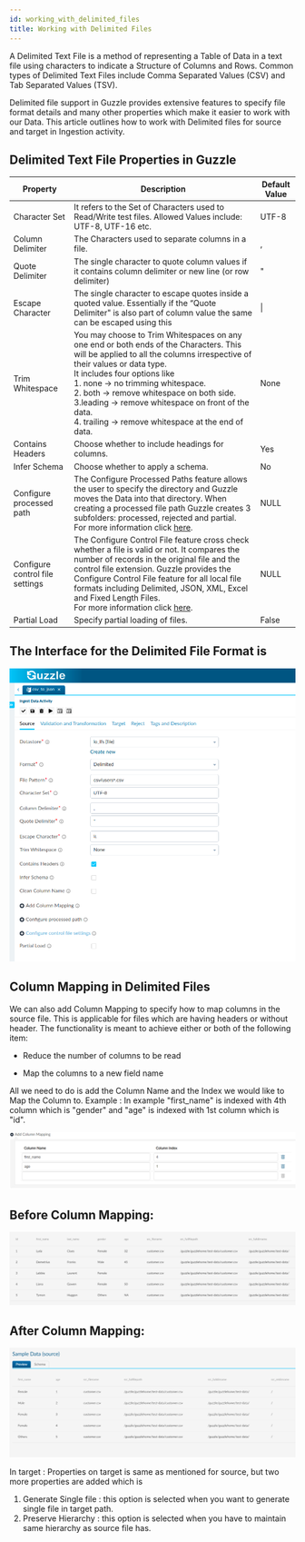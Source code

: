 ```yaml
---
id: working_with_delimited_files
title: Working with Delimited Files
---
```


A Delimited Text File is a method of representing a Table of Data in a text file using characters to indicate a Structure of Columns and Rows. Common types of Delimited Text Files include Comma Separated Values (CSV) and Tab Separated Values (TSV).

Delimited file support in Guzzle provides extensive features to specify file format details and many other properties which make it easier to work with our Data. This article outlines how to work with Delimited files for source and target in Ingestion activity.  

## Delimited Text File Properties in Guzzle

|Property|Description|Default Value|
|--- |--- |--- |
|Character Set|It refers to the Set of Characters used to Read/Write test files. Allowed Values include: UTF-8, UTF-16 etc.|UTF-8|
|Column Delimiter|The Characters used to separate columns in a file.|,|
|Quote Delimiter|The single character to quote column values if it contains column delimiter or new line (or row delimiter)|"|
|Escape Character|The single character to escape quotes inside a quoted value. Essentially if the “Quote Delimiter" is also part of column value the same can be escaped using this|\\|
|Trim Whitespace|You may choose to Trim Whitespaces on any one end or both ends of the Characters. This will be applied to all the columns irrespective of their values or data type.<br/> It includes four options like<br/> 1. none -> no trimming whitespace.<br/>2. both -> remove whitespace on both side.<br/>3.leading -> remove whitespace on front of the data.<br/>4. trailing -> remove whitespace at the end of data.|None|
|Contains Headers|Choose whether to include headings for columns.|Yes|
|Infer Schema|Choose whether to apply a schema.|No|
|Configure processed path|The Configure Processed Paths feature allows the user to specify the directory and Guzzle moves the Data into that directory. When creating a processed file path Guzzle creates 3 subfolders: processed, rejected and partial.<br/> For more information click [here](moving_processed_files).|NULL|No|  
|Configure control file settings|The Configure Control File feature cross check whether a file is valid or not. It compares the number of records in the original file and the control file extension. Guzzle provides the Configure Control File feature for all local file formats including Delimited, JSON, XML, Excel and Fixed Length Files.<br/> For more information click [here](configure_control_file). |NULL|No|
|Partial Load|Specify partial loading of files.|False|No|



## The Interface for the Delimited File Format is


<a href="https://guzzle.justanalytics.com/img/docs/how-to-guides/ingest_data/delimited_1.png" target="_self" >
    <img width="1000" src="/img/docs/how-to-guides/ingest_data/delimited_1.png" />
</a> 

## Column Mapping in Delimited Files

We can also add Column Mapping to specify how to map columns in the source file. This is applicable for files which are having headers or without header. The functionality is meant to achieve either or both of the following item:

* Reduce the number of columns to be read

* Map the columns to a new field name

All we need to do is add the Column Name and the Index we would like to Map the Column to.
Example : In example "first_name" is indexed with 4th column which is "gender" and "age" is indexed with 1st column which is "id". 


<a href="https://guzzle.justanalytics.com/img/docs/how-to-guides/ingest_data/delimited2.png" target="_self" >
    <img src="/img/docs/how-to-guides/ingest_data/delimited2.png" />
</a> 

## Before Column Mapping:


<a href="https://guzzle.justanalytics.com/img/docs/how-to-guides/ingest_data/delimited3.png" target="_self" >
    <img src="/img/docs/how-to-guides/ingest_data/delimited3.png" />
</a> 

## After Column Mapping:

<a href="https://guzzle.justanalytics.com/img/docs/how-to-guides/ingest_data/delimited4.png" target="_self" >
    <img src="/img/docs/how-to-guides/ingest_data/delimited4.png" />
</a> 

In target :
Properties on target is same as mentioned for source, but two more properties are added which is 
1. Generate Single file : this option is selected when you want to generate single file in target path.
2. Preserve Hierarchy : this option is selected when you have to maintain same hierarchy as source file has. 
